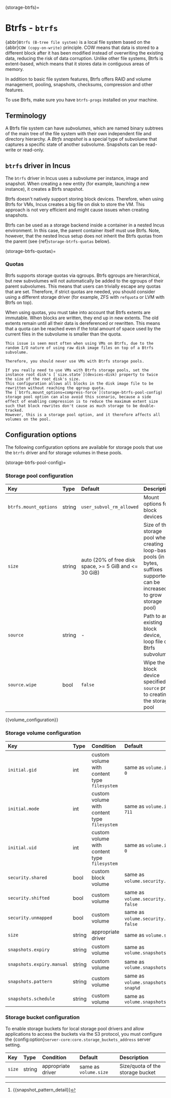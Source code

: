 (storage-btrfs)=
# Btrfs - `btrfs`

{abbr}`Btrfs (B-tree file system)` is a local file system based on the {abbr}`COW (copy-on-write)` principle.
COW means that data is stored to a different block after it has been modified instead of overwriting the existing data, reducing the risk of data corruption.
Unlike other file systems, Btrfs is extent-based, which means that it stores data in contiguous areas of memory.

In addition to basic file system features, Btrfs offers RAID and volume management, pooling, snapshots, checksums, compression and other features.

To use Btrfs, make sure you have `btrfs-progs` installed on your machine.

## Terminology

A Btrfs file system can have *subvolumes*, which are named binary subtrees of the main tree of the file system with their own independent file and directory hierarchy.
A *Btrfs snapshot* is a special type of subvolume that captures a specific state of another subvolume.
Snapshots can be read-write or read-only.

## `btrfs` driver in Incus

The `btrfs` driver in Incus uses a subvolume per instance, image and snapshot.
When creating a new entity (for example, launching a new instance), it creates a Btrfs snapshot.

Btrfs doesn't natively support storing block devices.
Therefore, when using Btrfs for VMs, Incus creates a big file on disk to store the VM.
This approach is not very efficient and might cause issues when creating snapshots.

Btrfs can be used as a storage backend inside a container in a nested Incus environment.
In this case, the parent container itself must use Btrfs.
Note, however, that the nested Incus setup does not inherit the Btrfs quotas from the parent (see {ref}`storage-btrfs-quotas` below).

(storage-btrfs-quotas)=
### Quotas

Btrfs supports storage quotas via qgroups.
Btrfs qgroups are hierarchical, but new subvolumes will not automatically be added to the qgroups of their parent subvolumes.
This means that users can trivially escape any quotas that are set.
Therefore, if strict quotas are needed, you should consider using a different storage driver (for example, ZFS with `refquota` or LVM with Btrfs on top).

When using quotas, you must take into account that Btrfs extents are immutable.
When blocks are written, they end up in new extents.
The old extents remain until all their data is dereferenced or rewritten.
This means that a quota can be reached even if the total amount of space used by the current files in the subvolume is smaller than the quota.

```{note}
This issue is seen most often when using VMs on Btrfs, due to the random I/O nature of using raw disk image files on top of a Btrfs subvolume.

Therefore, you should never use VMs with Btrfs storage pools.

If you really need to use VMs with Btrfs storage pools, set the instance root disk's [`size.state`](devices-disk) property to twice the size of the root disk's size.
This configuration allows all blocks in the disk image file to be rewritten without reaching the qgroup quota.
The [`btrfs.mount_options=compress-force`](storage-btrfs-pool-config) storage pool option can also avoid this scenario, because a side effect of enabling compression is to reduce the maximum extent size such that block rewrites don't cause as much storage to be double-tracked.
However, this is a storage pool option, and it therefore affects all volumes on the pool.
```

## Configuration options

The following configuration options are available for storage pools that use the `btrfs` driver and for storage volumes in these pools.

(storage-btrfs-pool-config)=
### Storage pool configuration

Key                             | Type      | Default                    | Description
:--                             | :---      | :------                    | :----------
`btrfs.mount_options`           | string    | `user_subvol_rm_allowed`   | Mount options for block devices
`size`                          | string    | auto (20% of free disk space, >= 5 GiB and <= 30 GiB) | Size of the storage pool when creating loop-based pools (in bytes, suffixes supported, can be increased to grow storage pool)
`source`                        | string    | -                          | Path to an existing block device, loop file or Btrfs subvolume
`source.wipe`                   | bool      | `false`                    | Wipe the block device specified in `source` prior to creating the storage pool

{{volume_configuration}}

### Storage volume configuration

Key                         | Type      | Condition                 | Default                                       | Description
:--                         | :---      | :--------                 | :------                                       | :----------
`initial.gid`               | int       | custom volume with content type `filesystem`  | same as `volume.initial.uid` or `0`           | GID of the volume owner in the instance
`initial.mode`              | int       | custom volume with content type `filesystem`  | same as `volume.initial.mode` or `711`        | Mode  of the volume in the instance
`initial.uid`               | int       | custom volume with content type `filesystem`  | same as `volume.initial.gid` or `0`           | UID of the volume owner in the instance
`security.shared`           | bool      | custom block volume       | same as `volume.security.shared` or `false`   | Enable sharing the volume across multiple instances
`security.shifted`          | bool      | custom volume             | same as `volume.security.shifted` or `false`  | {{enable_ID_shifting}}
`security.unmapped`         | bool      | custom volume             | same as `volume.security.unmapped` or `false` | Disable ID mapping for the volume
`size`                      | string    | appropriate driver        | same as `volume.size`                         | Size/quota of the storage volume
`snapshots.expiry`          | string    | custom volume             | same as `volume.snapshots.expiry`             | {{snapshot_expiry_format}}
`snapshots.expiry.manual`   | string    | custom volume             | same as `volume.snapshots.expiry.manual`      | {{snapshot_expiry_format}}
`snapshots.pattern`         | string    | custom volume             | same as `volume.snapshots.pattern` or `snap%d`| {{snapshot_pattern_format}} [^*]
`snapshots.schedule`        | string    | custom volume             | same as `volume.snapshots.schedule`           | {{snapshot_schedule_format}}

[^*]: {{snapshot_pattern_detail}}

### Storage bucket configuration

To enable storage buckets for local storage pool drivers and allow applications to access the buckets via the S3 protocol, you must configure the {config:option}`server-core:core.storage_buckets_address` server setting.

Key                     | Type      | Condition                 | Default                                        | Description
:--                     | :---      | :--------                 | :------                                        | :----------
`size`                  | string    | appropriate driver        | same as `volume.size`                          | Size/quota of the storage bucket
